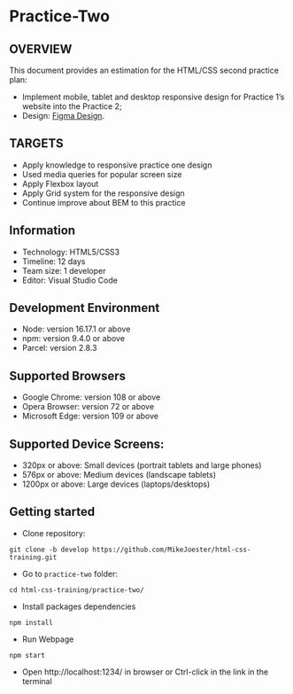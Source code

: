 # Practice-Two

## OVERVIEW
This document provides an estimation for the HTML/CSS second practice plan:
- Implement mobile, tablet and desktop responsive design for Practice 1’s website into the Practice 2;
- Design: [Figma Design](https://www.figma.com/file/D65OHCz4xqAK1Y4FF4TLmaS2/Hofmann-UI-Kit?node-id=0-1&t=F6ixMXRsFxeGvjk2-0).


## TARGETS
- Apply knowledge to responsive practice one design
- Used media queries for popular screen size
- Apply Flexbox layout
- Apply Grid system for the responsive design
- Continue improve about BEM to this practice



## Information
- Technology: HTML5/CSS3
- Timeline: 12 days
- Team size: 1 developer
- Editor: Visual Studio Code


## Development Environment
- Node: version 16.17.1 or above
- npm: version 9.4.0 or above
- Parcel: version 2.8.3


## Supported Browsers
- Google Chrome: version 108 or above
- Opera Browser: version 72 or above
- Microsoft Edge: version 109 or above

## Supported Device Screens:
- 320px or above: Small devices (portrait tablets and large phones)
- 576px or above: Medium devices (landscape tablets)
- 1200px or above: Large devices (laptops/desktops)


## Getting started

- Clone repository:
~~~
git clone -b develop https://github.com/MikeJoester/html-css-training.git
~~~
- Go to `practice-two` folder:
~~~
cd html-css-training/practice-two/
~~~
- Install packages dependencies
~~~
npm install
~~~
- Run Webpage
~~~
npm start
~~~
- Open http://localhost:1234/ in browser or Ctrl-click in the link in the terminal

